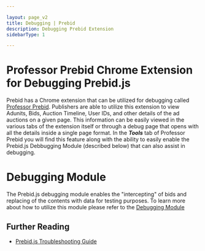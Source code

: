 ```yaml
---

layout: page_v2
title: Debugging | Prebid
description: Debugging Prebid Extension
sidebarType: 1

---
```


# Professor Prebid Chrome Extension for Debugging Prebid.js

Prebid has a Chrome extension that can be utilized for debugging called [Professor Prebid](https://chrome.google.com/webstore/detail/professor-prebid/kdnllijdimhbledmfdbljampcdphcbdc). Publishers are able to utilize this extension to view Adunits, Bids, Auction Timeline, User IDs, and other details of the ad auctions on a given page. This information can be easily viewed in the various tabs of the extension itself or through a debug page that opens with all the details inside a single page format. In the ***Tools*** tab of Professor Prebid you will find this feature along with the ability to easily enable the Prebid.js Debbugging Module (described below) that can also assist in debugging.

# Debugging Module

The Prebid.js debugging module enables the "intercepting" of bids and replacing of the contents with data for testing purposes. To learn more about how to utilize this module please refer to the [Debugging Module](https://docs.prebid.org/dev-docs/modules/debugging.html)

## Further Reading

+ [Prebid.js Troubleshooting Guide](/dev-docs/prebid-troubleshooting-guide.html)
